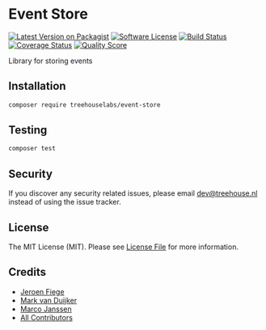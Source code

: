 # Event Store

[![Latest Version on Packagist][ico-version]][link-packagist]
[![Software License][ico-license]](LICENSE.md)
[![Build Status][ico-travis]][link-travis]
[![Coverage Status][ico-scrutinizer]][link-scrutinizer]
[![Quality Score][ico-code-quality]][link-code-quality]

Library for storing events

## Installation

```sh
composer require treehouselabs/event-store
```

## Testing

```bash
composer test
```


## Security

If you discover any security related issues, please email dev@treehouse.nl instead of using the issue tracker.


## License

The MIT License (MIT). Please see [License File](LICENSE.md) for more information.


## Credits

- [Jeroen Fiege][link-fieg]
- [Mark van Duijker][link-mvanduijker]
- [Marco Janssen][link-marcojanssen]
- [All Contributors][link-contributors]


[ico-version]: https://img.shields.io/packagist/v/treehouselabs/event-store.svg?style=flat-square
[ico-license]: https://img.shields.io/badge/license-MIT-brightgreen.svg?style=flat-square
[ico-travis]: https://img.shields.io/travis/treehouselabs/event-store/master.svg?style=flat-square
[ico-scrutinizer]: https://img.shields.io/scrutinizer/coverage/g/treehouselabs/event-store.svg?style=flat-square
[ico-code-quality]: https://img.shields.io/scrutinizer/g/treehouselabs/event-store.svg?style=flat-square
[ico-downloads]: https://img.shields.io/packagist/dt/treehouselabs/event-store.svg?style=flat-square

[link-packagist]: https://packagist.org/packages/treehouselabs/event-store
[link-travis]: https://travis-ci.org/treehouselabs/event-store
[link-scrutinizer]: https://scrutinizer-ci.com/g/treehouselabs/event-store/code-structure
[link-code-quality]: https://scrutinizer-ci.com/g/treehouselabs/event-store
[link-downloads]: https://packagist.org/packages/treehouselabs/event-store
[link-author]: https://github.com/treehouselabs
[link-contributors]: ../../contributors
[link-fieg]: https://github.com/fieg
[link-mvanduijker]: https://github.com/mvanduijker
[link-marcojanssen]: https://github.com/marcojanssen
